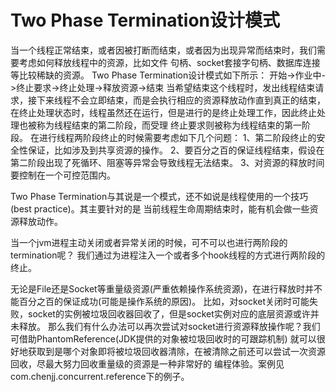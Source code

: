 # Two Phase Termination设计模式
  当一个线程正常结束，或者因被打断而结束，或者因为出现异常而结束时，我们需要考虑如何释放线程中的资源，比如文件
句柄、socket套接字句柄、数据库连接等比较稀缺的资源。
  Two Phase Termination设计模式如下所示：
  开始->作业中->终止要求->终止处理->释放资源->结束
  当希望结束这个线程时，发出线程结束请求，接下来线程不会立即结束，而是会执行相应的资源释放动作直到真正的结束，
在终止处理状态时，线程虽然还在运行，但是进行的是终止处理工作，因此终止处理也被称为线程结束的第二阶段，而受理
终止要求则被称为线程结束的第一阶段。
  在进行线程两阶段终止的时候需要考虑如下几个问题：
  1、第二阶段终止的安全性保证，比如涉及到共享资源的操作。
  2、要百分之百的保证线程结束，假设在第二阶段出现了死循环、阻塞等异常会导致线程无法结束。
  3、对资源的释放时间要控制在一个可控范围内。
  
  Two Phase Termination与其说是一个模式，还不如说是线程使用的一个技巧(best practice)。其主要针对的是
当前线程生命周期结束时，能有机会做一些资源释放动作。

  当一个jvm进程主动关闭或者异常关闭的时候，可不可以也进行两阶段的termination呢？
  我们通过为进程注入一个或者多个hook线程的方式进行两阶段的终止。
  
  无论是File还是Socket等重量级资源(严重依赖操作系统资源)，在进行释放时并不能百分之百的保证成功(可能是操作系统的原因)。
比如，对socket关闭时可能失败，socket的实例被垃圾回收器回收了，但是socket实例对应的底层资源或许并未释放。
那么我们有什么办法可以再次尝试对socket进行资源释放操作呢？我们可借助PhantomReference(JDK提供的对象被垃圾回收时的可跟踪机制)
就可以很好地获取到是哪个对象即将被垃圾回收器清除，在被清除之前还可以尝试一次资源回收，尽最大努力回收重量级的资源是一种非常好的
编程体验。案例见com.chenjj.concurrent.reference下的例子。